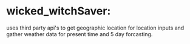 # wicked_witchSaver:
uses third party api's to get geographic location for location inputs and gather weather data for present time and 5 day forcasting.
